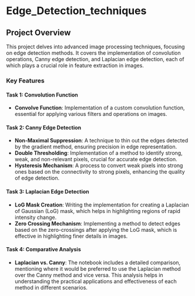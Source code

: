 # Edge_Detection_techniques


## Project Overview

This project delves into advanced image processing techniques, focusing on edge detection methods. It covers the implementation of convolution operations, Canny edge detection, and Laplacian edge detection, each of which plays a crucial role in feature extraction in images.

### Key Features

#### Task 1: Convolution Function

- **Convolve Function**: Implementation of a custom convolution function, essential for applying various filters and operations on images.

#### Task 2: Canny Edge Detection

- **Non-Maximal Suppression**: A technique to thin out the edges detected by the gradient method, ensuring precision in edge representation.
- **Double Thresholding**: Implementation of a method to identify strong, weak, and non-relevant pixels, crucial for accurate edge detection.
- **Hysteresis Mechanism**: A process to convert weak pixels into strong ones based on the connectivity to strong pixels, enhancing the quality of edge detection.

#### Task 3: Laplacian Edge Detection

- **LoG Mask Creation**: Writing the implementation for creating a Laplacian of Gaussian (LoG) mask, which helps in highlighting regions of rapid intensity change.
- **Zero Crossing Mechanism**: Implementing a method to detect edges based on the zero-crossings after applying the LoG mask, which is effective in highlighting finer details in images.

#### Task 4: Comparative Analysis

- **Laplacian vs. Canny**: The notebook includes a detailed comparison, mentioning where it would be preferred to use the Laplacian method over the Canny method and vice versa. This analysis helps in understanding the practical applications and effectiveness of each method in different scenarios.

